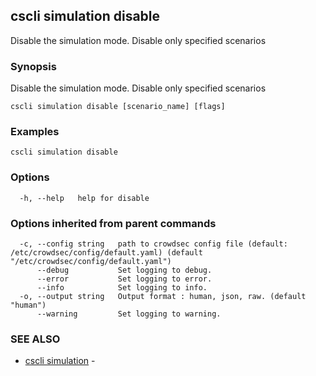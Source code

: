 ## cscli simulation disable

Disable the simulation mode. Disable only specified scenarios

### Synopsis

Disable the simulation mode. Disable only specified scenarios

```
cscli simulation disable [scenario_name] [flags]
```

### Examples

```
cscli simulation disable
```

### Options

```
  -h, --help   help for disable
```

### Options inherited from parent commands

```
  -c, --config string   path to crowdsec config file (default: /etc/crowdsec/config/default.yaml) (default "/etc/crowdsec/config/default.yaml")
      --debug           Set logging to debug.
      --error           Set logging to error.
      --info            Set logging to info.
  -o, --output string   Output format : human, json, raw. (default "human")
      --warning         Set logging to warning.
```

### SEE ALSO

* [cscli simulation](cscli_simulation.md)	 - 


